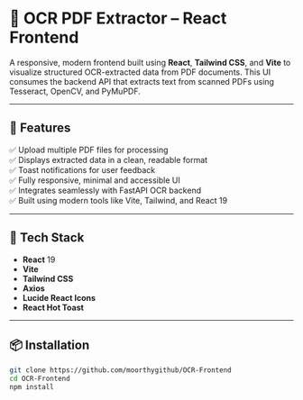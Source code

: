 # 📄 OCR PDF Extractor – React Frontend

A responsive, modern frontend built using **React**, **Tailwind CSS**, and **Vite** to visualize structured OCR-extracted data from PDF documents. This UI consumes the backend API that extracts text from scanned PDFs using Tesseract, OpenCV, and PyMuPDF.

---

## 🚀 Features

✅ Upload multiple PDF files for processing  
✅ Displays extracted data in a clean, readable format  
✅ Toast notifications for user feedback  
✅ Fully responsive, minimal and accessible UI  
✅ Integrates seamlessly with FastAPI OCR backend  
✅ Built using modern tools like Vite, Tailwind, and React 19

---

## 🧰 Tech Stack

- **React** 19
- **Vite**
- **Tailwind CSS**
- **Axios**
- **Lucide React Icons**
- **React Hot Toast**

---

## 📦 Installation

```bash
git clone https://github.com/moorthygithub/OCR-Frontend
cd OCR-Frontend
npm install
```
